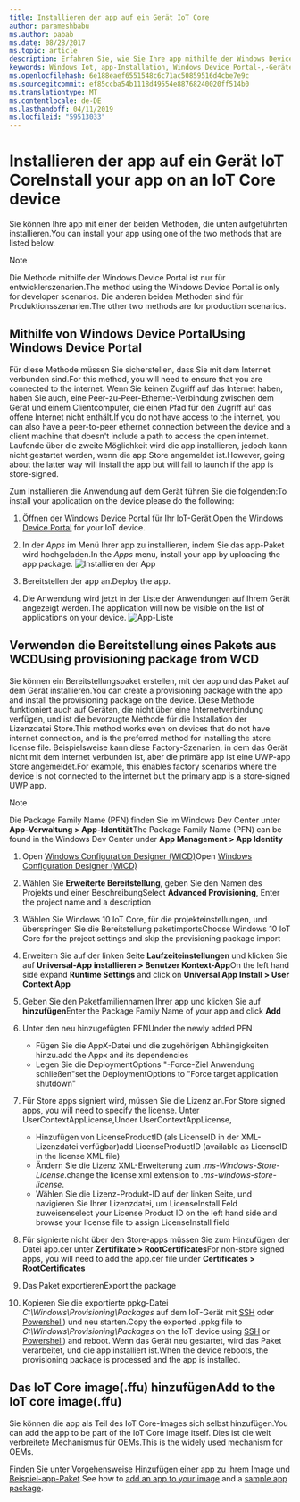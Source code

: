 ```yaml
---
title: Installieren der app auf ein Gerät IoT Core
author: parameshbabu
ms.author: pabab
ms.date: 08/28/2017
ms.topic: article
description: Erfahren Sie, wie Sie Ihre app mithilfe der Windows Device Portal oder im Rahmen der IoT-core-Image.
keywords: Windows Iot, app-Installation, Windows Device Portal-,-Geräte
ms.openlocfilehash: 6e188eaef6551548c6c71ac50859516d4cbe7e9c
ms.sourcegitcommit: ef85ccba54b1118d49554e88768240020ff514b0
ms.translationtype: MT
ms.contentlocale: de-DE
ms.lasthandoff: 04/11/2019
ms.locfileid: "59513033"
---
```

# <a name="install-your-app-on-an-iot-core-device"></a><span data-ttu-id="c9bf8-104">Installieren der app auf ein Gerät IoT Core</span><span class="sxs-lookup"><span data-stu-id="c9bf8-104">Install your app on an IoT Core device</span></span>
<span data-ttu-id="c9bf8-105">Sie können Ihre app mit einer der beiden Methoden, die unten aufgeführten installieren.</span><span class="sxs-lookup"><span data-stu-id="c9bf8-105">You can install your app using one of the two methods that are listed below.</span></span>

> [!NOTE]
> <span data-ttu-id="c9bf8-106">Die Methode mithilfe der Windows Device Portal ist nur für entwicklerszenarien.</span><span class="sxs-lookup"><span data-stu-id="c9bf8-106">The method using the Windows Device Portal is only for developer scenarios.</span></span> <span data-ttu-id="c9bf8-107">Die anderen beiden Methoden sind für Produktionsszenarien.</span><span class="sxs-lookup"><span data-stu-id="c9bf8-107">The other two methods are for production scenarios.</span></span>

## <a name="using-windows-device-portal"></a><span data-ttu-id="c9bf8-108">Mithilfe von Windows Device Portal</span><span class="sxs-lookup"><span data-stu-id="c9bf8-108">Using Windows Device Portal</span></span>

<span data-ttu-id="c9bf8-109">Für diese Methode müssen Sie sicherstellen, dass Sie mit dem Internet verbunden sind.</span><span class="sxs-lookup"><span data-stu-id="c9bf8-109">For this method, you will need to ensure that you are connected to the internet.</span></span> <span data-ttu-id="c9bf8-110">Wenn Sie keinen Zugriff auf das Internet haben, haben Sie auch, eine Peer-zu-Peer-Ethernet-Verbindung zwischen dem Gerät und einem Clientcomputer, die einen Pfad für den Zugriff auf das offene Internet nicht enthält.</span><span class="sxs-lookup"><span data-stu-id="c9bf8-110">If you do not have access to the internet, you can also have a peer-to-peer ethernet connection between the device and a client machine that doesn't include a path to access the open internet.</span></span> <span data-ttu-id="c9bf8-111">Laufende über die zweite Möglichkeit wird die app installieren, jedoch kann nicht gestartet werden, wenn die app Store angemeldet ist.</span><span class="sxs-lookup"><span data-stu-id="c9bf8-111">However, going about the latter way will install the app but will fail to launch if the app is store-signed.</span></span>

<span data-ttu-id="c9bf8-112">Zum Installieren die Anwendung auf dem Gerät führen Sie die folgenden:</span><span class="sxs-lookup"><span data-stu-id="c9bf8-112">To install your application on the device please do the following:</span></span>

1. <span data-ttu-id="c9bf8-113">Öffnen der [Windows Device Portal](https://docs.microsoft.com/windows/iot-core/manage-your-device/deviceportal) für Ihr IoT-Gerät.</span><span class="sxs-lookup"><span data-stu-id="c9bf8-113">Open the [Windows Device Portal](https://docs.microsoft.com/windows/iot-core/manage-your-device/deviceportal) for your IoT device.</span></span>

2. <span data-ttu-id="c9bf8-114">In der *Apps* im Menü Ihrer app zu installieren, indem Sie das app-Paket wird hochgeladen.</span><span class="sxs-lookup"><span data-stu-id="c9bf8-114">In the *Apps* menu, install your app by uploading the app package.</span></span>
 ![Installieren der App](../media/AppInstaller/install-app.gif)

3. <span data-ttu-id="c9bf8-116">Bereitstellen der app an.</span><span class="sxs-lookup"><span data-stu-id="c9bf8-116">Deploy the app.</span></span>

4. <span data-ttu-id="c9bf8-117">Die Anwendung wird jetzt in der Liste der Anwendungen auf Ihrem Gerät angezeigt werden.</span><span class="sxs-lookup"><span data-stu-id="c9bf8-117">The application will now be visible on the list of applications on your device.</span></span>
 ![App-Liste](../media/AppInstaller/AppList.png)


## <a name="using-provisioning-package-from-wcd"></a><span data-ttu-id="c9bf8-119">Verwenden die Bereitstellung eines Pakets aus WCD</span><span class="sxs-lookup"><span data-stu-id="c9bf8-119">Using provisioning package from WCD</span></span>
<span data-ttu-id="c9bf8-120">Sie können ein Bereitstellungspaket erstellen, mit der app und das Paket auf dem Gerät installieren.</span><span class="sxs-lookup"><span data-stu-id="c9bf8-120">You can create a provisioning package with the app and install the provisioning package on the device.</span></span> <span data-ttu-id="c9bf8-121">Diese Methode funktioniert auch auf Geräten, die nicht über eine Internetverbindung verfügen, und ist die bevorzugte Methode für die Installation der Lizenzdatei Store.</span><span class="sxs-lookup"><span data-stu-id="c9bf8-121">This method works even on devices that do not have internet connection, and is the preferred method for installing the store license file.</span></span> <span data-ttu-id="c9bf8-122">Beispielsweise kann diese Factory-Szenarien, in dem das Gerät nicht mit dem Internet verbunden ist, aber die primäre app ist eine UWP-app Store angemeldet.</span><span class="sxs-lookup"><span data-stu-id="c9bf8-122">For example, this enables factory scenarios where the device is not connected to the internet but the primary app is a store-signed UWP app.</span></span>

> [!NOTE]
> <span data-ttu-id="c9bf8-123">Die Package Family Name (PFN) finden Sie im Windows Dev Center unter **App-Verwaltung > App-Identität**</span><span class="sxs-lookup"><span data-stu-id="c9bf8-123">The Package Family Name (PFN) can be found in the Windows Dev Center under **App Management > App Identity**</span></span>

1. <span data-ttu-id="c9bf8-124">Open [Windows Configuration Designer (WICD)](https://docs.microsoft.com/windows/configuration/provisioning-packages/provisioning-install-icd)</span><span class="sxs-lookup"><span data-stu-id="c9bf8-124">Open [Windows Configuration Designer (WICD)](https://docs.microsoft.com/windows/configuration/provisioning-packages/provisioning-install-icd)</span></span>

2. <span data-ttu-id="c9bf8-125">Wählen Sie **Erweiterte Bereitstellung**, geben Sie den Namen des Projekts und einer Beschreibung</span><span class="sxs-lookup"><span data-stu-id="c9bf8-125">Select **Advanced Provisioning**, Enter the project name and a description</span></span>

3. <span data-ttu-id="c9bf8-126">Wählen Sie Windows 10 IoT Core, für die projekteinstellungen, und überspringen Sie die Bereitstellung paketimports</span><span class="sxs-lookup"><span data-stu-id="c9bf8-126">Choose Windows 10 IoT Core for the project settings and skip the provisioning package import</span></span>

4. <span data-ttu-id="c9bf8-127">Erweitern Sie auf der linken Seite **Laufzeiteinstellungen** und klicken Sie auf **Universal-App installieren > Benutzer Kontext-App**</span><span class="sxs-lookup"><span data-stu-id="c9bf8-127">On the left hand side expand **Runtime Settings** and click on **Universal App Install > User Context App**</span></span>

5. <span data-ttu-id="c9bf8-128">Geben Sie den Paketfamiliennamen Ihrer app und klicken Sie auf **hinzufügen**</span><span class="sxs-lookup"><span data-stu-id="c9bf8-128">Enter the Package Family Name of your app and click **Add**</span></span>

6. <span data-ttu-id="c9bf8-129">Unter den neu hinzugefügten PFN</span><span class="sxs-lookup"><span data-stu-id="c9bf8-129">Under the newly added PFN</span></span>
    - <span data-ttu-id="c9bf8-130">Fügen Sie die AppX-Datei und die zugehörigen Abhängigkeiten hinzu.</span><span class="sxs-lookup"><span data-stu-id="c9bf8-130">add the Appx and its dependencies</span></span>
    - <span data-ttu-id="c9bf8-131">Legen Sie die DeploymentOptions "-Force-Ziel Anwendung schließen"</span><span class="sxs-lookup"><span data-stu-id="c9bf8-131">set the DeploymentOptions to "Force target application shutdown"</span></span>

7. <span data-ttu-id="c9bf8-132">Für Store apps signiert wird, müssen Sie die Lizenz an.</span><span class="sxs-lookup"><span data-stu-id="c9bf8-132">For Store signed apps, you will need to specify the license.</span></span> <span data-ttu-id="c9bf8-133">Unter UserContextAppLicense,</span><span class="sxs-lookup"><span data-stu-id="c9bf8-133">Under UserContextAppLicense,</span></span>
    - <span data-ttu-id="c9bf8-134">Hinzufügen von LicenseProductID (als LicenseID in der XML-Lizenzdatei verfügbar)</span><span class="sxs-lookup"><span data-stu-id="c9bf8-134">add LicenseProductID (available as LicenseID in the license XML file)</span></span>
    - <span data-ttu-id="c9bf8-135">Ändern Sie die Lizenz XML-Erweiterung zum *.ms-Windows-Store-License*.</span><span class="sxs-lookup"><span data-stu-id="c9bf8-135">change the license xml extension to *.ms-windows-store-license*.</span></span>
    - <span data-ttu-id="c9bf8-136">Wählen Sie die Lizenz-Produkt-ID auf der linken Seite, und navigieren Sie Ihrer Lizenzdatei, um LicenseInstall Feld zuweisen</span><span class="sxs-lookup"><span data-stu-id="c9bf8-136">select your License Product ID on the left hand side and browse your license file to assign LicenseInstall field</span></span>

8. <span data-ttu-id="c9bf8-137">Für signierte nicht über den Store-apps müssen Sie zum Hinzufügen der Datei app.cer unter **Zertifikate > RootCertificates**</span><span class="sxs-lookup"><span data-stu-id="c9bf8-137">For non-store signed apps, you will need to add the app.cer file under **Certificates > RootCertificates**</span></span> 

9. <span data-ttu-id="c9bf8-138">Das Paket exportieren</span><span class="sxs-lookup"><span data-stu-id="c9bf8-138">Export the package</span></span>

10. <span data-ttu-id="c9bf8-139">Kopieren Sie die exportierte ppkg-Datei _C:\Windows\Provisioning\Packages_ auf dem IoT-Gerät mit [SSH](../connect-your-device/SSH.md) oder [Powershell](../connect-your-device/powershell.md)) und neu starten.</span><span class="sxs-lookup"><span data-stu-id="c9bf8-139">Copy the exported .ppkg file to _C:\Windows\Provisioning\Packages_ on the IoT device using [SSH](../connect-your-device/SSH.md) or [Powershell](../connect-your-device/powershell.md)) and reboot.</span></span> <span data-ttu-id="c9bf8-140">Wenn das Gerät neu gestartet, wird das Paket verarbeitet, und die app installiert ist.</span><span class="sxs-lookup"><span data-stu-id="c9bf8-140">When the device reboots, the provisioning package is processed and the app is installed.</span></span>


## <a name="add-to-the-iot-core-imageffu"></a><span data-ttu-id="c9bf8-141">Das IoT Core image(.ffu) hinzufügen</span><span class="sxs-lookup"><span data-stu-id="c9bf8-141">Add to the IoT core image(.ffu)</span></span>   
<span data-ttu-id="c9bf8-142">Sie können die app als Teil des IoT Core-Images sich selbst hinzufügen.</span><span class="sxs-lookup"><span data-stu-id="c9bf8-142">You can add the app to be part of the IoT Core image itself.</span></span> <span data-ttu-id="c9bf8-143">Dies ist die weit verbreitete Mechanismus für OEMs.</span><span class="sxs-lookup"><span data-stu-id="c9bf8-143">This is the widely used mechanism for OEMs.</span></span> 

<span data-ttu-id="c9bf8-144">Finden Sie unter Vorgehensweise [Hinzufügen einer app zu Ihrem Image](https://docs.microsoft.com/windows-hardware/manufacture/iot/deploy-your-app-with-a-standard-board) und [Beispiel-app-Paket](https://github.com/ms-iot/iot-adk-addonkit/tree/master/Workspace/Source-arm/Packages/Appx.IoTCoreDefaultApp).</span><span class="sxs-lookup"><span data-stu-id="c9bf8-144">See how to [add an app to your image](https://docs.microsoft.com/windows-hardware/manufacture/iot/deploy-your-app-with-a-standard-board) and a [sample app package](https://github.com/ms-iot/iot-adk-addonkit/tree/master/Workspace/Source-arm/Packages/Appx.IoTCoreDefaultApp).</span></span>
